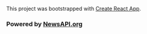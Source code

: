 This project was bootstrapped with [Create React App](https://github.com/facebookincubator/create-react-app).

### Powered by [NewsAPI.org](https://newsapi.org/)